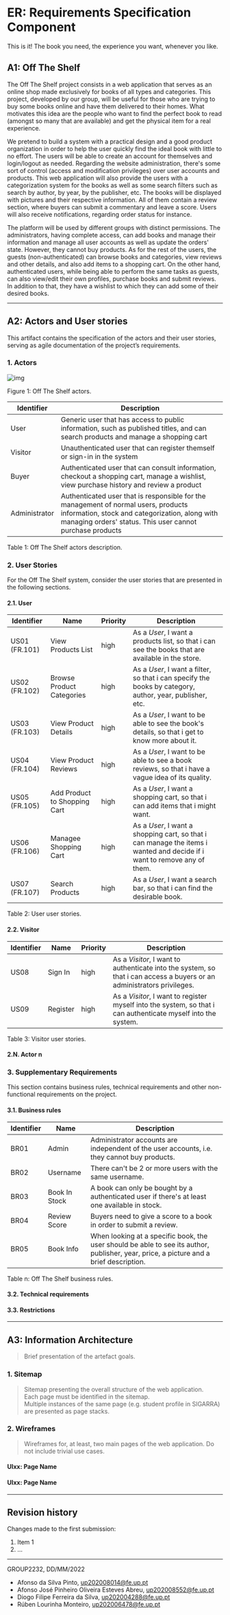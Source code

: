# ER: Requirements Specification Component

This is it! The book you need, the experience you want, whenever you like.

## A1: Off The Shelf

The Off The Shelf project consists in a web application that serves as an online shop made exclusively for books of all types and categories. 
This project, developed by our group, will be useful for those who are trying to buy some books online and have them delivered to their homes.
What motivates this idea are the people who want to find the perfect book to read (amongst so many that are available) and get the physical item for a real experience.  

We pretend to build a system with a practical design and a good product organization in order to help the user quickly find the ideal book with little to no effort.
The users will be able to create an account for themselves and login/logout as needed. Regarding the website administration, there's some sort of control (access and modification privileges) over user accounts and products.
This web application will also provide the users with a categorization system for the books as well as some search filters such as search by author, by year, by the publisher, etc.
The books will be displayed with pictures and their respective information. All of them contain a review section, where buyers can submit a commentary and leave a score. Users will also receive notifications, regarding order status for instance.

The platform will be used by different groups with distinct permissions. The administrators, having complete access, can add books and manage their information and manage all user accounts as well as update the orders' state. However, they cannot buy products. As for the rest of the users, the guests (non-authenticated) can browse books and categories, view reviews and other details, and also add items to a shopping cart. On the other hand, authenticated users, while being able to perform the same tasks as guests, can also view/edit their own profiles, purchase books and submit reviews. In addition to that, they have a wishlist to which they can add some of their desired books.

---

## A2: Actors and User stories

This artifact contains the specification of the actors and their user stories, serving as agile documentation of the project’s requirements.

### 1. Actors

![img]()

Figure 1: Off The Shelf actors.

| Identifier           | Description                                                                                                                                                                                       |
|----------------------|---------------------------------------------------------------------------------------------------------------------------------------------------------------------------------------------------|
| User                 | Generic user that has access to public information, such as published titles, and can search products and manage a shopping cart                                                                  |
| Visitor              | Unauthenticated user that can register themself or sign-in in the system                                                                                                                          |
| Buyer                | Authenticated user that can consult information, checkout a shopping cart, manage a wishlist, view purchase history and review a product                                                          |
| Administrator        | Authenticated user that is responsible for the management of normal users, products information, stock and categorization, along with managing orders' status. This user cannot purchase products |

Table 1: Off The Shelf actors description.

### 2. User Stories

For the Off The Shelf system, consider the user stories that are presented in the following sections.

#### 2.1. User

| Identifier         | Name                                 | Priority | Description                                                                                                                          |
|--------------------|--------------------------------------|----------|--------------------------------------------------------------------------------------------------------------------------------------|
| US01 (FR.101)      | View Products List                   | high     | As a *User*, I want a products list, so that i can see the books that are available in the store.                                      |
| US02 (FR.102)      | Browse Product Categories            | high     | As a *User*, I want a filter, so that i can specify the books by category, author, year, publisher, etc.                               |
| US03 (FR.103)      | View Product Details                 | high     | As a *User*, I want to be able to see the book's details, so that i get to know more about it.                                        |
| US04 (FR.104)      | View Product Reviews                 | high     | As a *User*, I want to be able to see a book reviews, so that i have a vague idea of its quality.                                      |
| US05 (FR.105)      | Add Product to Shopping Cart         | high     | As a *User*, I want a shopping cart, so that i can add items that i might want.                                                        |
| US06 (FR.106)      | Managee Shopping Cart                | high     | As a *User*, I want a shopping cart, so that i can manage the items i wanted and decide if i want to remove any of them.               |
| US07 (FR.107)      | Search Products                      | high     | As a *User*, I want a search bar, so that i can find the desirable book.                                                               |  

Table 2: User user stories.

#### 2.2. Visitor

| Identifier | Name                       | Priority | Description                                                                                                                                         |
| ---------- | -------------------------- | -------- | --------------------------------------------------------------------------------------------------------------------------------------------------- |
| US08       | Sign In                    | high     | As a *Visitor*, I want to authenticate into the system, so that i can access a buyers or an administrators privileges.                               |
| US09       | Register                   | high     | As a *Visitor*, I want to register myself into the system, so that i can authenticate myself into the system.                                        |  

Table 3: Visitor user stories.

#### 2.N. Actor n


### 3. Supplementary Requirements

This section contains business rules, technical requirements and other non-functional requirements on the project.

#### 3.1. Business rules

| Identifier | Name          | Description                                                                                                                             |
|------------|---------------|-----------------------------------------------------------------------------------------------------------------------------------------|
| BR01       | Admin         | Administrator accounts are independent of the user accounts, i.e. they cannot buy products.                                             |
| BR02       | Username      | There can't be 2 or more users with the same username.                                                                                  |
| BR03       | Book In Stock | A book can only be bought by a authenticated user if there's at least one available in stock.                                           |
| BR04       | Review Score  | Buyers need to give a score to a book in order to submit a review.                                                                      |
| BR05       | Book Info     | When looking at a specific book, the user should be able to see its author, publisher, year, price, a picture and a brief description.  |  

Table n: Off The Shelf business rules.

#### 3.2. Technical requirements

#### 3.3. Restrictions


---


## A3: Information Architecture

> Brief presentation of the artefact goals.


### 1. Sitemap

> Sitemap presenting the overall structure of the web application.  
> Each page must be identified in the sitemap.  
> Multiple instances of the same page (e.g. student profile in SIGARRA) are presented as page stacks.


### 2. Wireframes

> Wireframes for, at least, two main pages of the web application.
> Do not include trivial use cases.


#### UIxx: Page Name

#### UIxx: Page Name


---


## Revision history

Changes made to the first submission:
1. Item 1
1. ...

***
GROUP2232, DD/MM/2022

* Afonso da Silva Pinto, up202008014@fe.up.pt
* Afonso José Pinheiro Oliveira Esteves Abreu, up202008552@fe.up.pt
* Diogo Filipe Ferreira da Silva, up202004288@fe.up.pt
* Rúben Lourinha Monteiro, up202006478@fe.up.pt
